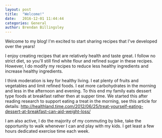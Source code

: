 ```yaml
---
layout: post
title:  "Welcome!"
date:   2016-12-01 11:44:44
categories: General
author: Brendan Billingsley
---
```

Welcome to my blog! I'm excited to start sharing recipes that I've 
developed over the years!

I enjoy creating recipes that are relatively health and taste great. I follow no strict 
diet, so you'll still find white flour and refined sugar in these recipes. However,
I do modify my recipes to reduce less healthy ingredients and increase healthy ingredients.

I think moderation is key for healthy living. I eat plenty of fruits and vegetables and limit refined
foods. I eat more carbohydrates in the morning and less in the afternoon and evening. To this end my family
eats dessert type foods at breakfast rather then at supper time. We started this after reading research to 
support eating a treat in the morning, see this article for details: 
http://healthland.time.com/2012/06/25/treat-yourself-eating-dessert-at-breakfast-can-aid-weight-loss/

I am also active, I do the majority of my commuting by bike, take the opportunity to walk
whenever I can and play with my kids. I get least a few hours dedicated exercise time each week.
